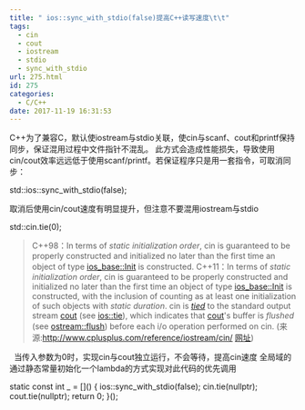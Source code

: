 ```yaml
---
title: " ios::sync_with_stdio(false)提高C++读写速度\t\t"
tags:
  - cin
  - cout
  - iostream
  - stdio
  - sync_with_stdio
url: 275.html
id: 275
categories:
  - C/C++
date: 2017-11-19 16:31:53
---
```


C++为了兼容C，默认使iostream与stdio关联，使cin与scanf、cout和printf保持同步，保证混用过程中文件指针不混乱。 此方式会造成性能损失，导致使用cin/cout效率远远低于使用scanf/printf。若保证程序只是用一套指令，可取消同步：

std::ios::sync\_with\_stdio(false);

取消后使用cin/cout速度有明显提升，但注意不要混用iostream与stdio

std::cin.tie(0);

> C++98：In terms of _static initialization order_, cin is guaranteed to be properly constructed and initialized no later than the first time an object of type [ios_base::Init](http://www.cplusplus.com/ios_base::Init) is constructed. C++11：In terms of _static initialization order_, cin is guaranteed to be properly constructed and initialized no later than the first time an object of type [ios_base::Init](http://www.cplusplus.com/ios_base::Init) is constructed, with the inclusion of [<iostream>](http://www.cplusplus.com/<iostream>) counting as at least one initialization of such objects with _static duration_. cin is _[tied](http://www.cplusplus.com/ios::tie)_ to the standard output stream [cout](http://www.cplusplus.com/cout) (see [ios::tie](http://www.cplusplus.com/ios::tie)), which indicates that [cout](http://www.cplusplus.com/cout)'s buffer is _flushed_ (see [ostream::flush](http://www.cplusplus.com/ostream::flush)) before each i/o operation performed on cin. (来源:http://www.cplusplus.com/reference/iostream/cin/ [网址](http://网址))

  当传入参数为0时，实现cin与cout独立运行，不会等待，提高cin速度 全局域的通过静态常量初始化一个lambda的方式实现对此代码的优先调用

static const int _ = \[\]() {
    ios::sync\_with\_stdio(false);
    cin.tie(nullptr);
    cout.tie(nullptr);
    return 0;
}();